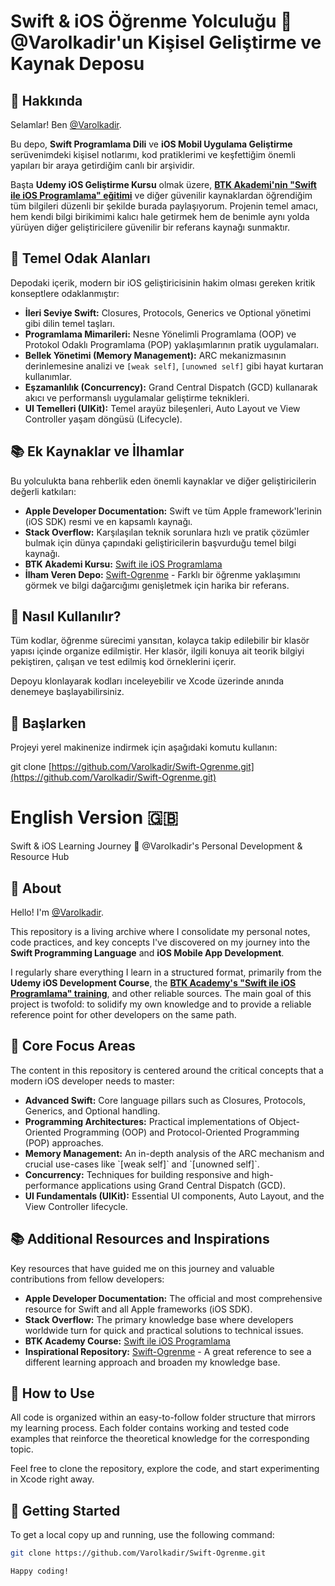 # Swift & iOS Öğrenme Yolculuğu 🍎 @Varolkadir'un Kişisel Geliştirme ve Kaynak Deposu

## 👋 Hakkında
Selamlar! Ben [@Varolkadir](https://github.com/Varolkadir).

Bu depo, **Swift Programlama Dili** ve **iOS Mobil Uygulama Geliştirme** serüvenimdeki kişisel notlarımı, kod pratiklerimi ve keşfettiğim önemli yapıları bir araya getirdiğim canlı bir arşividir.

Başta **Udemy iOS Geliştirme Kursu** olmak üzere, **[BTK Akademi'nin "Swift ile iOS Programlama" eğitimi](https://www.btkakademi.gov.tr/portal/course/swift-ile-ios-programlama-12273)** ve diğer güvenilir kaynaklardan öğrendiğim tüm bilgileri düzenli bir şekilde burada paylaşıyorum. Projenin temel amacı, hem kendi bilgi birikimimi kalıcı hale getirmek hem de benimle aynı yolda yürüyen diğer geliştiricilere güvenilir bir referans kaynağı sunmaktır.

## 🎯 Temel Odak Alanları
Depodaki içerik, modern bir iOS geliştiricisinin hakim olması gereken kritik konseptlere odaklanmıştır:

* **İleri Seviye Swift:** Closures, Protocols, Generics ve Optional yönetimi gibi dilin temel taşları.
* **Programlama Mimarileri:** Nesne Yönelimli Programlama (OOP) ve Protokol Odaklı Programlama (POP) yaklaşımlarının pratik uygulamaları.
* **Bellek Yönetimi (Memory Management):** ARC mekanizmasının derinlemesine analizi ve `[weak self]`, `[unowned self]` gibi hayat kurtaran kullanımlar.
* **Eşzamanlılık (Concurrency):** Grand Central Dispatch (GCD) kullanarak akıcı ve performanslı uygulamalar geliştirme teknikleri.
* **UI Temelleri (UIKit):** Temel arayüz bileşenleri, Auto Layout ve View Controller yaşam döngüsü (Lifecycle).

## 📚 Ek Kaynaklar ve İlhamlar
Bu yolculukta bana rehberlik eden önemli kaynaklar ve diğer geliştiricilerin değerli katkıları:

* **Apple Developer Documentation:** Swift ve tüm Apple framework'lerinin (iOS SDK) resmi ve en kapsamlı kaynağı.
* **Stack Overflow:** Karşılaşılan teknik sorunlara hızlı ve pratik çözümler bulmak için dünya çapındaki geliştiricilerin başvurduğu temel bilgi kaynağı.
* **BTK Akademi Kursu:** [Swift ile iOS Programlama](https://www.btkakademi.gov.tr/portal/course/swift-ile-ios-programlama-12273)
* **İlham Veren Depo:** [Swift-Ogrenme](https://github.com/Varolkadir/Swift-Ogrenme) - Farklı bir öğrenme yaklaşımını görmek ve bilgi dağarcığımı genişletmek için harika bir referans.

## 📁 Nasıl Kullanılır?
Tüm kodlar, öğrenme sürecimi yansıtan, kolayca takip edilebilir bir klasör yapısı içinde organize edilmiştir. Her klasör, ilgili konuya ait teorik bilgiyi pekiştiren, çalışan ve test edilmiş kod örneklerini içerir.

Depoyu klonlayarak kodları inceleyebilir ve Xcode üzerinde anında denemeye başlayabilirsiniz.

## 🚀 Başlarken
Projeyi yerel makinenize indirmek için aşağıdaki komutu kullanın:


git clone [https://github.com/Varolkadir/Swift-Ogrenme.git](https://github.com/Varolkadir/Swift-Ogrenme.git)

# English Version 🇬🇧
Swift & iOS Learning Journey 🍎 @Varolkadir's Personal Development & Resource Hub

## 👋 About
Hello! I'm [@Varolkadir](https://github.com/Varolkadir).

This repository is a living archive where I consolidate my personal notes, code practices, and key concepts I've discovered on my journey into the **Swift Programming Language** and **iOS Mobile App Development**.

I regularly share everything I learn in a structured format, primarily from the **Udemy iOS Development Course**, the **[BTK Academy's "Swift ile iOS Programlama" training](https://www.btkakademi.gov.tr/portal/course/swift-ile-ios-programlama-12273)**, and other reliable sources. The main goal of this project is twofold: to solidify my own knowledge and to provide a reliable reference point for other developers on the same path.

## 🎯 Core Focus Areas
The content in this repository is centered around the critical concepts that a modern iOS developer needs to master:

* **Advanced Swift:** Core language pillars such as Closures, Protocols, Generics, and Optional handling.
* **Programming Architectures:** Practical implementations of Object-Oriented Programming (OOP) and Protocol-Oriented Programming (POP) approaches.
* **Memory Management:** An in-depth analysis of the ARC mechanism and crucial use-cases like \`[weak self]\` and \`[unowned self]\`.
* **Concurrency:** Techniques for building responsive and high-performance applications using Grand Central Dispatch (GCD).
* **UI Fundamentals (UIKit):** Essential UI components, Auto Layout, and the View Controller lifecycle.

## 📚 Additional Resources and Inspirations
Key resources that have guided me on this journey and valuable contributions from fellow developers:

* **Apple Developer Documentation:** The official and most comprehensive resource for Swift and all Apple frameworks (iOS SDK).
* **Stack Overflow:** The primary knowledge base where developers worldwide turn for quick and practical solutions to technical issues.
* **BTK Academy Course:** [Swift ile iOS Programlama](https://www.btkakademi.gov.tr/portal/course/swift-ile-ios-programlama-12273)
* **Inspirational Repository:** [Swift-Ogrenme](https://github.com/Varolkadir/Swift-Ogrenme) - A great reference to see a different learning approach and broaden my knowledge base.

## 📁 How to Use
All code is organized within an easy-to-follow folder structure that mirrors my learning process. Each folder contains working and tested code examples that reinforce the theoretical knowledge for the corresponding topic.

Feel free to clone the repository, explore the code, and start experimenting in Xcode right away.

## 🚀 Getting Started
To get a local copy up and running, use the following command:

```bash
git clone https://github.com/Varolkadir/Swift-Ogrenme.git

Happy coding!
